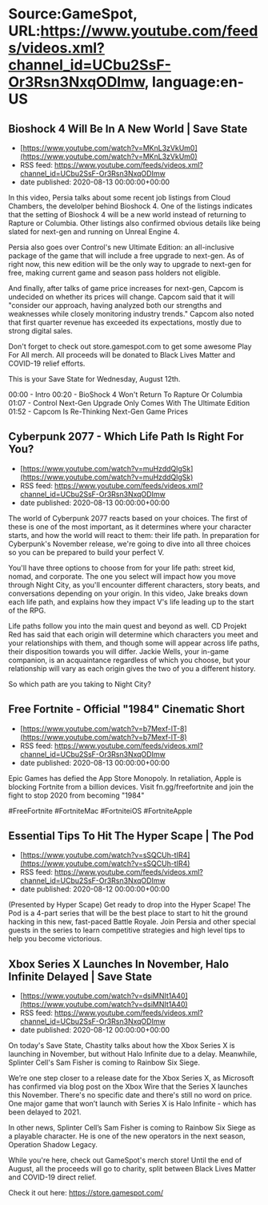 # Source:GameSpot, URL:https://www.youtube.com/feeds/videos.xml?channel_id=UCbu2SsF-Or3Rsn3NxqODImw, language:en-US

## Bioshock 4 Will Be In A New World | Save State
 - [https://www.youtube.com/watch?v=MKnL3zVkUm0](https://www.youtube.com/watch?v=MKnL3zVkUm0)
 - RSS feed: https://www.youtube.com/feeds/videos.xml?channel_id=UCbu2SsF-Or3Rsn3NxqODImw
 - date published: 2020-08-13 00:00:00+00:00

In this video, Persia talks about some recent job listings from Cloud Chambers, the develolper behind Bioshock 4. One of the listings indicates that the setting of Bioshock 4 will be a new world instead of returning to Rapture or Columbia. Other listings also confirmed obvious details like being slated for next-gen and running on Unreal Engine 4.

Persia also goes over Control's new Ultimate Edition: an all-inclusive package of the game that will include a free upgrade to next-gen. As of right now, this new edition will be the only way to upgrade to next-gen for free, making current game and season pass holders not eligible.

And finally, after talks of game price increases for next-gen, Capcom is undecided on whether its prices will change. Capcom said that it will "consider our approach, having analyzed both our strengths and weaknesses while closely monitoring industry trends." Capcom also noted that first quarter revenue has exceeded its expectations, mostly due to strong digital sales.

Don't forget to check out store.gamespot.com to get some awesome Play For All merch. All proceeds will be donated to Black Lives Matter and COVID-19 relief efforts. 

This is your Save State for Wednesday, August 12th.

00:00 - Intro
00:20 - BioShock 4 Won't Return To Rapture Or Columbia
01:07 - Control Next-Gen Upgrade Only Comes With The Ultimate Edition
01:52 - Capcom Is Re-Thinking Next-Gen Game Prices

## Cyberpunk 2077 - Which Life Path Is Right For You?
 - [https://www.youtube.com/watch?v=muHzddQlgSk](https://www.youtube.com/watch?v=muHzddQlgSk)
 - RSS feed: https://www.youtube.com/feeds/videos.xml?channel_id=UCbu2SsF-Or3Rsn3NxqODImw
 - date published: 2020-08-13 00:00:00+00:00

The world of Cyberpunk 2077 reacts based on your choices. The first of these is one of the most important, as it determines where your character starts, and how the world will react to them: their life path. In preparation for Cyberpunk's November release, we're going to dive into all three choices so you can be prepared to build your perfect V.

You'll have three options to choose from for your life path: street kid, nomad, and corporate. The one you select will impact how you move through Night City, as you'll encounter different characters, story beats, and conversations depending on your origin. In this video, Jake breaks down each life path, and explains how they impact V's life leading up to the start of the RPG. 

Life paths follow you into the main quest and beyond as well. CD Projekt Red has said that each origin will determine which characters you meet and your relationships with them, and though some will appear across life paths, their disposition towards you will differ. Jackie Wells, your in-game companion, is an acquaintance regardless of which you choose, but your relationship will vary as each origin gives the two of you a different history. 

So which path are you taking to Night City?

## Free Fortnite - Official "1984" Cinematic Short
 - [https://www.youtube.com/watch?v=b7Mexf-lT-8](https://www.youtube.com/watch?v=b7Mexf-lT-8)
 - RSS feed: https://www.youtube.com/feeds/videos.xml?channel_id=UCbu2SsF-Or3Rsn3NxqODImw
 - date published: 2020-08-13 00:00:00+00:00

Epic Games has defied the App Store Monopoly. In retaliation, Apple is blocking Fortnite from a billion devices. Visit fn.gg/freefortnite and join the fight to stop 2020 from becoming "1984"

#FreeFortnite #FortniteMac #FortniteiOS #FortniteApple

## Essential Tips To Hit The Hyper Scape | The Pod
 - [https://www.youtube.com/watch?v=sSQCUh-tIR4](https://www.youtube.com/watch?v=sSQCUh-tIR4)
 - RSS feed: https://www.youtube.com/feeds/videos.xml?channel_id=UCbu2SsF-Or3Rsn3NxqODImw
 - date published: 2020-08-12 00:00:00+00:00

(Presented by Hyper Scape) Get ready to drop into the Hyper Scape! The Pod is a 4-part series that will be the best place to start to hit the ground hacking in this new, fast-paced Battle Royale. Join Persia and other special guests in the series to learn competitive strategies and high level tips to help you become victorious.

## Xbox Series X Launches In November, Halo Infinite Delayed | Save State
 - [https://www.youtube.com/watch?v=dsiMNIt1A40](https://www.youtube.com/watch?v=dsiMNIt1A40)
 - RSS feed: https://www.youtube.com/feeds/videos.xml?channel_id=UCbu2SsF-Or3Rsn3NxqODImw
 - date published: 2020-08-12 00:00:00+00:00

On today's Save State, Chastity talks about how the Xbox Series X is launching in November, but without Halo Infinite due to a delay. Meanwhile, Splinter Cell's Sam Fisher is coming to Rainbow Six Siege.

We’re one step closer to a release date for the Xbox Series X, as Microsoft has confirmed via blog post on the Xbox Wire that the Series X launches this November. There's no specific date and there's still no word on price. One major game that won’t launch with Series X is Halo Infinite - which has been delayed to 2021.

In other news, Splinter Cell’s Sam Fisher is coming to Rainbow Six Siege as a playable character. He is one of the new operators in the next season, Operation Shadow Legacy. 

While you're here, check out GameSpot's merch store!  Until the end of August, all the proceeds will go to charity, split between Black Lives Matter and COVID-19 direct relief. 

Check it out here: https://store.gamespot.com/

